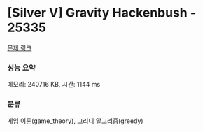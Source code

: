 # [Silver V] Gravity Hackenbush - 25335 

[문제 링크](https://www.acmicpc.net/problem/25335) 

### 성능 요약

메모리: 240716 KB, 시간: 1144 ms

### 분류

게임 이론(game_theory), 그리디 알고리즘(greedy)

